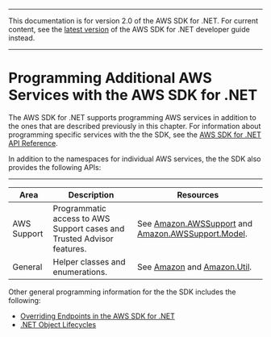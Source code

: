 --------

This documentation is for version 2\.0 of the AWS SDK for \.NET\. For current content, see the [latest version](https://docs.aws.amazon.com/sdk-for-net/latest/developer-guide) of the AWS SDK for \.NET developer guide instead\.

--------

# Programming Additional AWS Services with the AWS SDK for \.NET<a name="other-apis-intro"></a>

The AWS SDK for \.NET supports programming AWS services in addition to the ones that are described previously in this chapter\. For information about programming specific services with the the SDK, see the [AWS SDK for \.NET API Reference](https://docs.aws.amazon.com/sdkfornet/latest/apidocs/)\.

In addition to the namespaces for individual AWS services, the the SDK also provides the following APIs:


****  

| Area | Description | Resources | 
| --- | --- | --- | 
|  AWS Support  |  Programmatic access to AWS Support cases and Trusted Advisor features\.  |  See [Amazon\.AWSSupport](https://docs.aws.amazon.com/sdkfornet/latest/apidocs/NAWSSupportNET45.html) and [Amazon\.AWSSupport\.Model](https://docs.aws.amazon.com/sdkfornet/latest/apidocs/NAWSSupportNET45.html)\.  | 
|  General  |  Helper classes and enumerations\.  |  See [Amazon](https://docs.aws.amazon.com/sdkfornet/latest/apidocs/NNET45.html) and [Amazon\.Util](https://docs.aws.amazon.com/sdkfornet/latest/apidocs/NUtilNET45.html)\.  | 

Other general programming information for the the SDK includes the following:
+  [Overriding Endpoints in the AWS SDK for \.NET](http://blogs.aws.amazon.com/net/post/Tx1P7UD2UN3DHK6/Overriding-Endpoints-in-the-AWS-SDK-for-NET) 
+  [\.NET Object Lifecycles](http://blogs.aws.amazon.com/net/post/Tx2LIB7WI7JHH69/Object-Lifecycles) 
